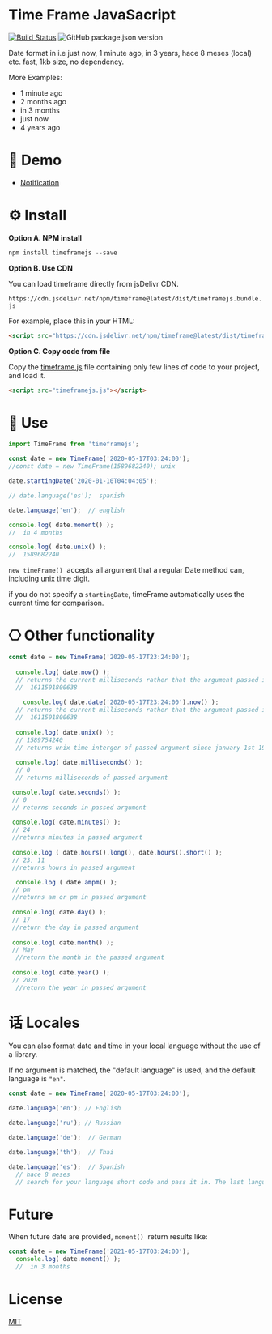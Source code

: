 # Time Frame JavaSacript

[![Build Status](https://travis-ci.com/johnsonfash/timeframe.svg?branch=main)](https://travis-ci.com/johnsonfash/timeframe) ![GitHub package.json version](https://img.shields.io/github/package-json/v/johnsonfash/timeframe)

Date format in i.e just now, 1 minute ago, in 3 years, hace 8 meses (local) etc. fast, 1kb size, no dependency.

More Examples:

- 1 minute ago
- 2 months ago
- in 3 months
- just now
- 4 years ago

# 🚀 Demo

- [Notification](https://johnsonfash.github.io/timeframe/notification.html)[](https://johnsonfash.github.io/onscroll-animation/3d-box.html)[](https://johnsonfash.github.io/onscroll-animation/articles.html)

# ⚙ Install

**Option A. NPM install**

```javascript
npm install timeframejs --save
```

**Option B. Use CDN**

You can load timeframe directly from jsDelivr CDN.

`https://cdn.jsdelivr.net/npm/timeframe@latest/dist/timeframejs.bundle.js`

For example, place this in your HTML:

```html
<script src="https://cdn.jsdelivr.net/npm/timeframe@latest/dist/timeframejs.bundle.js"></script>
```

**Option C. Copy code from file**

Copy the [timeframe.js](https://github.com/johnsonfash/timeframe/tree/master/src/timeframe.js) file containing only few lines of code to your project, and load it.

```html
<script src="timeframejs.js"></script>
```

# 👷 Use

```javascript
import TimeFrame from 'timeframejs';

const date = new TimeFrame('2020-05-17T03:24:00');
//const date = new TimeFrame(1589682240); unix

date.startingDate('2020-01-10T04:04:05');

// date.language('es');  spanish

date.language('en');  // english

console.log( date.moment() );
//  in 4 months

console.log( date.unix() );
//  1589682240
```

`new timeFrame()`  accepts all argument that a regular Date method can, including unix time digit.

if you do not specify a `startingDate`, timeFrame automatically uses the current time for comparison.

# ⎔ Other functionality

```javascript
const date = new TimeFrame('2020-05-17T23:24:00');
  
  console.log( date.now() );
  // returns the current milliseconds rather that the argument passed into TimeFrame
  //  1611501800638
  
    console.log( date.date('2020-05-17T23:24:00').now() );
  // returns the current milliseconds rather that the argument passed into TimeFrame
  //  1611501800638
  
  console.log( date.unix() );
  // 1589754240
  // returns unix time interger of passed argument since january 1st 1970
  
  console.log( date.milliseconds() );
  // 0
  // returns milliseconds of passed argument

 console.log( date.seconds() );
 // 0
 // returns seconds in passed argument
 
 console.log( date.minutes() );
 // 24
 //returns minutes in passed argument
 
 console.log ( date.hours().long(), date.hours().short() );
 // 23, 11
 //returns hours in passed argument

  console.log ( date.ampm() );
 // pm
 //returns am or pm in passed argument
 
 console.log( date.day() );
 // 17
 //return the day in passed argument
 
 console.log( date.month() );
 // May
  //return the month in the passed argument
 
 console.log( date.year() );
 // 2020
  //return the year in passed argument
```

# 话 Locales

You can also format date and time in your local language without the use of a library.

If no argument is matched, the "default language" is used, and the default language is `"en"`.

```javascript
const date = new TimeFrame('2020-05-17T03:24:00');
  
date.language('en'); // English

date.language('ru'); // Russian

date.language('de');  // German

date.language('th');  // Thai

date.language('es');  // Spanish
  // hace 8 meses
  // search for your language short code and pass it in. The last language code passed will be used.
```

# Future

When future date are provided, `moment()`  return results like:

```javascript
const date = new TimeFrame('2021-05-17T03:24:00');
  console.log( date.moment() );
  //  in 3 months
```

# License

[MIT](https://github.com/johnerry/javascript-timeframe/tree/master/LICENSE)
